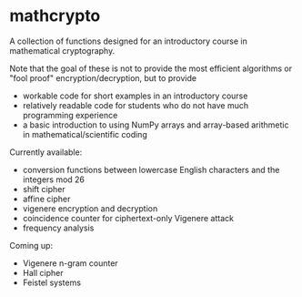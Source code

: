 # mathcrypto

A collection of functions designed for an introductory course in mathematical cryptography.

Note that the goal of these is not to provide the most efficient algorithms or "fool proof" encryption/decryption, but to provide
- workable code for short examples in an introductory course
- relatively readable code for students who do not have much programming experience
- a basic introduction to using NumPy arrays and array-based arithmetic in mathematical/scientific coding

Currently available:
- conversion functions between lowercase English characters and the integers mod 26
- shift cipher
- affine cipher
- vigenere encryption and decryption
- coincidence counter for ciphertext-only Vigenere attack
- frequency analysis

Coming up:
- Vigenere n-gram counter
- Hall cipher
- Feistel systems

